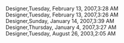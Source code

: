 ﻿Designer,Tuesday, February 13, 2007,3:28 AM  Designer,Tuesday, February 13, 2007,3:26 AM  Designer,Sunday, January 14, 2007,3:39 AM  Designer,Thursday, January 4, 2007,3:27 AM  Designer,Tuesday, August 26, 2003,2:05 AM